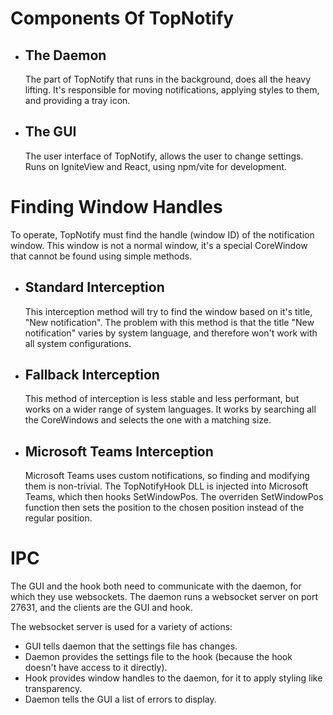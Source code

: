 # Components Of TopNotify

- ## The Daemon
  The part of TopNotify that runs in the background, does all the heavy lifting.
  It's responsible for moving notifications, applying styles to them, and providing a tray icon.

- ## The GUI
  The user interface of TopNotify, allows the user to change settings.
  Runs on IgniteView and React, using npm/vite for development.

# Finding Window Handles

To operate, TopNotify must find the handle (window ID) of the notification window.
This window is not a normal window, it's a special CoreWindow that cannot be found using simple methods.

- ## Standard Interception
  This interception method will try to find the window based on it's title, "New notification".
  The problem with this method is that the title "New notification" varies by system language, and therefore won't work with all system configurations.

- ## Fallback Interception
  This method of interception is less stable and less performant, but works on a wider range of system languages.
  It works by searching all the CoreWindows and selects the one with a matching size.

- ## Microsoft Teams Interception
  Microsoft Teams uses custom notifications, so finding and modifying them is non-trivial.
  The TopNotifyHook DLL is injected into Microsoft Teams, which then hooks SetWindowPos.
  The overriden SetWindowPos function then sets the position to the chosen position instead of the regular position.

# IPC

The GUI and the hook both need to communicate with the daemon, for which they use websockets.
The daemon runs a websocket server on port 27631, and the clients are the GUI and hook.

The websocket server is used for a variety of actions:

- GUI tells daemon that the settings file has changes.
- Daemon provides the settings file to the hook (because the hook doesn't have access to it directly).
- Hook provides window handles to the daemon, for it to apply styling like transparency.
- Daemon tells the GUI a list of errors to display.
